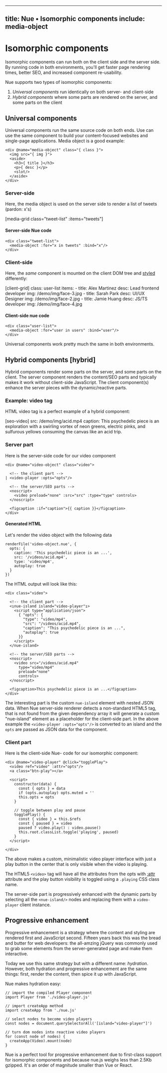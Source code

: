
---
title: Nue • Isomorphic components
include: media-object
---

# Isomorphic components
Isomorphic components can run both on the client side and the server side. By running code in both environments, you'll get faster page rendering times, better SEO, and increased component re-usability.

Nue supports two types of isomorphic components:

1. *Universal components* run identically on both server- and client-side
2. *Hybrid components* where some parts are rendered on the server, and some parts on the client


## Universal components
Universal components run the same source code on both ends. Use can use the same component to build your content-focused websites and single-page applications. Media object is a good example:

```
<div @name="media-object" class="{ class }">
  <img src="{ img }">
  <aside>
    <h3>{ title }</h3>
    <p>{ desc }</p>
    <slot/>
  </aside>
</div>
```

### Server-side
Here, the media object is used on the server side to render a list of tweets (pardon: x's)

[media-grid class="tweet-list" :items="tweets"]


#### Server-side Nue code

```
<div class="tweet-list">
  <media-object :for="x in tweets" :bind="x"/>
</div>
```


### Client-side
Here, the _same_ component is mounted on the client DOM tree and [styled](styling-components.html) differently:

[client-grid]
  class: user-list
  items:
    - title: Alex Martinez
      desc: Lead frontend developer
      img: /demo/img/face-3.jpg
    - title: Sarah Park
      desc: UI/UX Designer
      img: /demo/img/face-2.jpg
    - title: Jamie Huang
      desc: JS/TS developer
      img: /demo/img/face-4.jpg


#### Client-side nue code

```
<div class="user-list">
  <media-object :for="user in users" :bind="user"/>
</div>
```

Universal components work pretty much the same in both environments.



## Hybrid components [hybrid]
Hybrid components render some parts on the server, and some parts on the client. The server component renders the content/SEO parts and typically makes it work without client-side JavaScript. The client component(s) enhance the server pieces with the dynamic/reactive parts.


### Example: video tag
HTML video tag is a perfect example of a hybrid component:

[seo-video]
  src: /demo/img/acid.mp4
  caption: This psychedelic piece is an exploration with a swirling vortex of neon greens, electric pinks, and sulfurous yellows consuming the canvas like an acid trip.


### Server part
Here is the server-side code for our video component

```
<div @name="video-object" class="video">

  <!-- the client part -->
| <video-player :opts="opts"/>

  <!-- the server/SEO parts -->
  <noscript>
    <video preload="none" :src="src" :type="type" controls>
  </noscript>

  <figcaption :if="caption">{{ caption }}</figcaption>
</div>
```


#### Generated HTML
Let's render the video object with the following data

```
renderFile('video-object.nue', {
  opts: {
    caption: 'This psychedelic piece is an ...',
    src: '/videos/acid.mp4',
    type: 'video/mp4',
    autoplay: true
  }
})
```

The HTML output will look like this:

```
<div class="video">

  <!-- the client part -->
  <ınue-island island="video-player"ı>
    <script type="application/json">
      { "opts": {
        "type": "video/mp4",
        "src": "/videos/acid.mp4",
        "caption": "This psychedelic piece is an ...",
        "autoplay": true
      }}
    </script>
  </nue-island>

  <!-- the server/SEO parts -->
  <noscript>
    <video src="/videos/acid.mp4"
      type="video/mp4"
      preload="none"
      controls>
  </noscript>

  <figcaption>This psychedelic piece is an ...</figcaption>
</div>
```

The interesting part is the custom `nue-island` element with nested JSON data. When Nue server-side renderer detects a non-standard HTML5 tag, that is not found from the given dependency array it will generate a custom "nue-island" element as a placeholder for the client-side part. In the above example the `<video-player :opts="opts"/>` is converted to an island and the `opts` are passed as JSON data for the component.


### Client part
Here is the client-side Nue- code for our isomorphic component:

```
<div @name="video-player" @click="togglePlay">
  <video ref="video" :attr="opts"/>
  <a class="btn-play"></a>

  <script>
    constructor(data) {
      const { opts } = data
      if (opts.autoplay) opts.muted = ''
      this.opts = opts
    }

    // toggle between play and pause
    togglePlay() {
      const { video } = this.$refs
      const { paused } = video
      paused ? video.play() : video.pause()
      this.root.classList.toggle('playing', paused)
    }
  </script>

</div>
```

The above makes a custom, minimalistic video player interface with just a play button in the center that is only visible when the video is playing.

The HTML5 `<video>` tag will have all the attributes from the opts with [:attr](template-syntax.html#attr) attribute and the play button visibility is toggled using a `.playing` CSS class name.


The server-side part is progressively enhanced with the dynamic parts by selecting all the `<nue-island/>` nodes and replacing them with a `video-player` client instance.



## Progressive enhancement
Progressive enhancement is a strategy where the content and styling are rendered first and JavaScript second. Fifteen years back this was the bread and butter for web developers: the all-amzing jQuery was commonly used to grab some elements from the server-generated page and make them interactive.

Today we use this same strategy but with a different name: *hydration*. However, both hydration and progressive enhancement are the same things: first, render the content, then spice it up with JavaScript.

Nue makes hydration easy:

```
// import the compiled Player component
import Player from './video-player.js'

// import createApp method
import createApp from './nue.js'

// select nodes to become video players
const nodes = document.querySelectorAll('[island="video-player"]')

// turn dom nodes into reactive video players
for (const node of nodes) {
  createApp(Video).mount(node)
}
```

Nue is a perfect tool for progressive enhancement due to first-class support for isomorphic components and because nue.js weighs less than 2.5Kb gzipped. It's an order of magnitude smaller than Vue or React.




